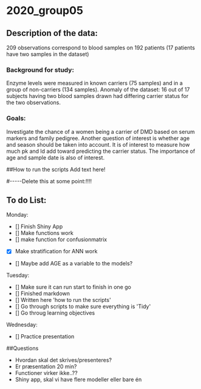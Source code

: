 # 2020_group05
## Description of the data: 
209 observations correspond to blood samples on 192 patients (17 patients have two samples in the dataset)

### Background for study: 
Enzyme levels were measured in known carriers (75 samples) and in a group of non-carriers (134 samples). 
Anomaly of the dataset: 16 out of 17 subjects having two blood samples drawn had differing carrier status for the two observations.

### Goals:
Investigate the chance of a women being a carrier of DMD  based on serum markers and family pedigree. 
Another question of interest is whether age and season should be taken into account. It is of interest to measure how much pk and ld add toward predicting the carrier status. The importance of age and sample date is also of interest.
 
##How to run the scripts
Add text here!


#-----Delete this at some point:!!!!
## To do List: 

Monday:
- [] Finish Shiny App
- [] Make functions work 
- [] make function for confusionmatrix 
- [x] Make stratification for ANN work 
- [] Maybe add AGE as a variable to the models?

Tuesday:
- [] Make sure it can run start to finish in one go
- [] Finished markdown
- [] Written here 'how to run the scripts'
- [] Go through scripts to make sure everything is 'Tidy'
- [] Go throug learning objectives

Wednesday:
- [] Practice presentation

##Questions
- Hvordan skal det skrives/presenteres?
- Er præsentation 20 min? 
- Functioner virker ikke..??
- Shiny app, skal vi have flere modeller eller bare én